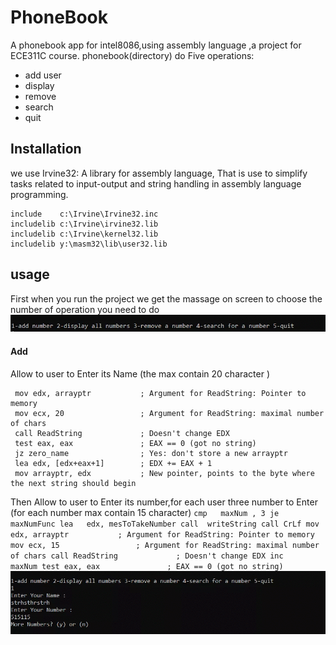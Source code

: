# PhoneBook
A phonebook app for intel8086,using assembly language ,a project for ECE311C course.
phonebook(directory) do Five operations:    
* add user
* display
* remove
* search
* quit
 
 
 ## Installation
 we use Irvine32: A library for assembly language, That is use to simplify tasks related to input-output and string handling in assembly language programming.
 ```
 include    c:\Irvine\Irvine32.inc
includelib c:\Irvine\irvine32.lib
includelib c:\Irvine\kernel32.lib
includelib y:\masm32\lib\user32.lib
```


## usage
First when you run the project we get the massage on screen to choose the number of operation you need to do 
![first massage](https://github.com/AYA-NASH/PhoneBook/blob/main/intel-8086/first%20massage0.PNG?raw=true)

   #### Add
   Allow to user to Enter its Name (the max contain 20 character )
   ```
    mov edx, arrayptr           ; Argument for ReadString: Pointer to memory
    mov ecx, 20                 ; Argument for ReadString: maximal number of chars
    call ReadString             ; Doesn't change EDX
    test eax, eax               ; EAX == 0 (got no string)
    jz zero_name                ; Yes: don't store a new arrayptr
    lea edx, [edx+eax+1]        ; EDX += EAX + 1
    mov arrayptr, edx           ; New pointer, points to the byte where the next string should begin
   ```    
  Then Allow to user to Enter its number,for each user three number to Enter (for each number max contain 15 character)
    ```
    cmp   maxNum , 3
            je    maxNumFunc
            lea   edx, mesToTakeNumber
	           call  writeString
	           call	CrLf
            mov edx, arrayptr           ; Argument for ReadString: Pointer to memory
            mov ecx, 15                 ; Argument for ReadString: maximal number of chars
            call ReadString             ; Doesn't change EDX
            inc     maxNum
            test eax, eax               ; EAX == 0 (got no string)
	    ```
    ![add massage](https://github.com/AYA-NASH/PhoneBook/blob/main/intel-8086/add.PNG)
    
  
  
   
